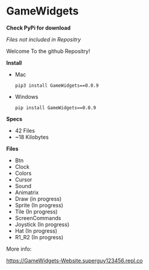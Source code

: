 # GameWidgets

**Check PyPi for download**

*Files not included in Repositry*

Welcome To the github Repositry!

**Install**

* Mac

  ```pip3 install GameWidgets==0.0.9```
  
* Windows

  ```pip install GameWidgets==0.0.9```

**Specs**

* 42 Files
* ~18 Kilobytes

**Files**

* Btn
* Clock
* Colors
* Cursor
* Sound
* Animatrix
* Draw (in progress)
* Sprite (In progress)
* Tile (In progress)
* ScreenCommands
* Joystick (In progress)
* Hat (In progress)
* R1_R2 (In progress)


More info:

https://GameWidgets-Website.superguy123456.repl.co
